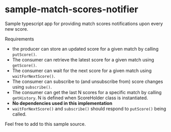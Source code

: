 # sample-match-scores-notifier
Sample typescript app for providing match scores notifications upon every new score.
 
Requirements
* the producer can store an updated score for a given match by calling `putScore()`.
* The consumer can retrieve the latest score for a given match using `getScore()`.
* The consumer can wait for the next score for a given match using `waitForNextScore()`.
* The consumer can subscribe to (and unsubscribe from) score changes using `subscribe()`.
* The consumer can get the last N scores for a specific match by calling `getHistory`. N is defined when ScoreHolder class is instantiated.
* **No dependencies used in this implementation**
* `waitForNextScore()` and `subscribe()` should respond to `putScore()` being called.

Feel free to add to this sample source.
